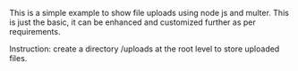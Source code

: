 This is a simple example to show file uploads using node js and multer. This is just the basic, it can be enhanced and customized further as per requirements.

Instruction: create a directory /uploads at the root level to store uploaded files.
